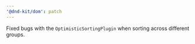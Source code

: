 ```yaml
---
'@dnd-kit/dom': patch
---
```


Fixed bugs with the `OptimisticSortingPlugin` when sorting across different groups.
